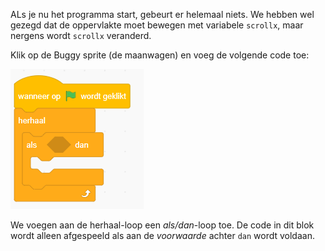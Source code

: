 ALs je nu het programma start, gebeurt er helemaal niets. We hebben wel gezegd dat de oppervlakte moet bewegen met variabele `scrollx`, maar nergens wordt `scrollx` veranderd.

Klik op de Buggy sprite (de maanwagen) en voeg de volgende code toe:

![](../assets/buggy01.png)

We voegen aan de herhaal-loop een *als/dan*-loop toe. De code in dit blok wordt alleen afgespeeld als aan de *voorwaarde* achter `dan` wordt voldaan.
